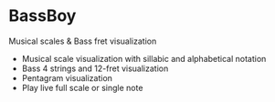 # BassBoy
Musical scales &amp; Bass fret visualization

- Musical scale visualization with sillabic and alphabetical notation
- Bass 4 strings and 12-fret visualization
- Pentagram visualization
- Play live full scale or single note
